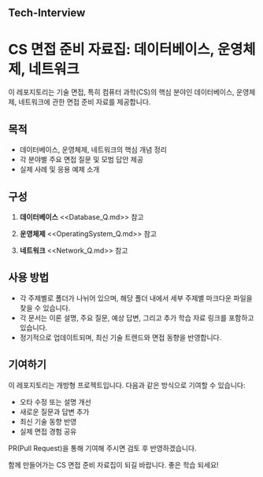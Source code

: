 ## Tech-Interview

# CS 면접 준비 자료집: 데이터베이스, 운영체제, 네트워크

이 레포지토리는 기술 면접, 특히 컴퓨터 과학(CS)의 핵심 분야인 데이터베이스, 운영체제, 네트워크에 관한 면접 준비 자료를 제공합니다.

## 목적

- 데이터베이스, 운영체제, 네트워크의 핵심 개념 정리
- 각 분야별 주요 면접 질문 및 모범 답안 제공
- 실제 사례 및 응용 예제 소개

## 구성

1. **데이터베이스**
<<Database_Q.md>> 참고

2. **운영체제**
<<OperatingSystem_Q.md>> 참고

3. **네트워크**
<<Network_Q.md>> 참고

## 사용 방법

- 각 주제별로 폴더가 나뉘어 있으며, 해당 폴더 내에서 세부 주제별 마크다운 파일을 찾을 수 있습니다.
- 각 문서는 이론 설명, 주요 질문, 예상 답변, 그리고 추가 학습 자료 링크를 포함하고 있습니다.
- 정기적으로 업데이트되며, 최신 기술 트렌드와 면접 동향을 반영합니다.

## 기여하기

이 레포지토리는 개방형 프로젝트입니다. 다음과 같은 방식으로 기여할 수 있습니다:
- 오타 수정 또는 설명 개선
- 새로운 질문과 답변 추가
- 최신 기술 동향 반영
- 실제 면접 경험 공유

PR(Pull Request)을 통해 기여해 주시면 검토 후 반영하겠습니다.

함께 만들어가는 CS 면접 준비 자료집이 되길 바랍니다. 좋은 학습 되세요!
